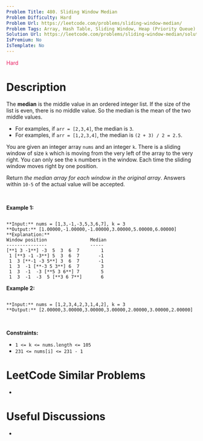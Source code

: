 ```yaml
---
Problem Title: 480. Sliding Window Median
Problem Difficulty: Hard
Problem Url: https://leetcode.com/problems/sliding-window-median/
Problem Tags: Array, Hash Table, Sliding Window, Heap (Priority Queue)
Solution Url: https://leetcode.com/problems/sliding-window-median/solution/
IsPremium: No
IsTemplate: No
---
```


<span style="color: rgb(233, 30, 99);">Hard</span>

# Description

The **median** is the middle value in an ordered integer list. If the size of the list is even, there is no middle value. So the median is the mean of the two middle values.


* For examples, if `arr = [2,3,4]`, the median is `3`.
* For examples, if `arr = [1,2,3,4]`, the median is `(2 + 3) / 2 = 2.5`.


You are given an integer array `nums` and an integer `k`. There is a sliding window of size `k` which is moving from the very left of the array to the very right. You can only see the `k` numbers in the window. Each time the sliding window moves right by one position.


Return *the median array for each window in the original array*. Answers within `10-5` of the actual value will be accepted.


 


**Example 1:**



```

**Input:** nums = [1,3,-1,-3,5,3,6,7], k = 3
**Output:** [1.00000,-1.00000,-1.00000,3.00000,5.00000,6.00000]
**Explanation:** 
Window position                Median
---------------                -----
[**1 3 -1**] -3  5  3  6  7        1
 1 [**3 -1 -3**] 5  3  6  7       -1
 1  3 [**-1 -3 5**] 3  6  7       -1
 1  3  -1 [**-3 5 3**] 6  7        3
 1  3  -1  -3 [**5 3 6**] 7        5
 1  3  -1  -3  5 [**3 6 7**]       6

```

**Example 2:**



```

**Input:** nums = [1,2,3,4,2,3,1,4,2], k = 3
**Output:** [2.00000,3.00000,3.00000,3.00000,2.00000,3.00000,2.00000]

```

 


**Constraints:**


* `1 <= k <= nums.length <= 105`
* `231 <= nums[i] <= 231 - 1`




# LeetCode Similar Problems

- []()

# Useful Discussions

- []()
